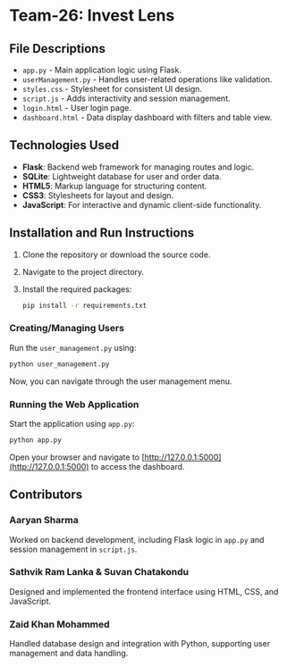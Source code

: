 # Team-26: Invest Lens

## File Descriptions

- `app.py` - Main application logic using Flask.
- `userManagement.py` - Handles user-related operations like validation.
- `styles.css` - Stylesheet for consistent UI design.
- `script.js` - Adds interactivity and session management.
- `login.html` - User login page.
- `dashboard.html` - Data display dashboard with filters and table view.

## Technologies Used

- **Flask**: Backend web framework for managing routes and logic.
- **SQLite**: Lightweight database for user and order data.
- **HTML5**: Markup language for structuring content.
- **CSS3**: Stylesheets for layout and design.
- **JavaScript**: For interactive and dynamic client-side functionality.

## Installation and Run Instructions

1. Clone the repository or download the source code.

2. Navigate to the project directory.

3. Install the required packages:

   ```bash
   pip install -r requirements.txt

### Creating/Managing Users

Run the `user_management.py` using: 

   ```bash
   python user_management.py
   ```
Now, you can navigate through the user management menu.

### Running the Web Application

Start the application using `app.py`:

   ```bash
   python app.py
   ```

Open your browser and navigate to [http://127.0.0.1:5000](http://127.0.0.1:5000) to access the dashboard.

## Contributors

### Aaryan Sharma  
Worked on backend development, including Flask logic in `app.py` and session management in `script.js`.

### Sathvik Ram Lanka & Suvan Chatakondu  
Designed and implemented the frontend interface using HTML, CSS, and JavaScript.

### Zaid Khan Mohammed  
Handled database design and integration with Python, supporting user management and data handling.

